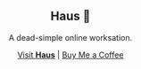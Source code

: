 <div align="center">
  <h2>Haus 🏡</h2>
  <p>A dead-simple online worksation.</p>
  <a href="https://haus.mvze.net">Visit <strong>Haus</strong></a> | <a href="https://buymeacoffee.com/remvze">Buy Me a Coffee</a>
</div>
